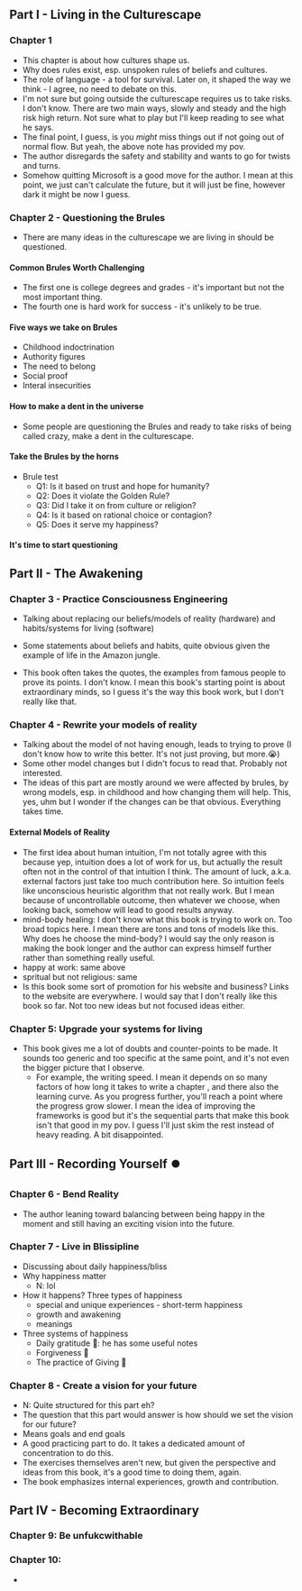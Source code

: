 ## Part I - Living in the Culturescape

### Chapter 1

- This chapter is about how cultures shape us.
- Why does rules exist, esp. unspoken rules of beliefs and cultures.
- The role of language - a tool for survival. Later on, it shaped the way we think - I agree, no need to debate on this.
- I'm not sure but going outside the culturescape requires us to take risks. I don't know. There are two main ways, slowly and steady and the high risk high return. Not sure what to play but I'll keep reading to see what he says.
- The final point, I guess, is you _might_ miss things out if not going out of normal flow. But yeah, the above note has provided my pov.
- The author disregards the safety and stability and wants to go for twists and turns.
- Somehow quitting Microsoft is a good move for the author. I mean at this point, we just can't calculate the future, but it will just be fine, however dark it might be now I guess.

### Chapter 2 - Questioning the Brules

- There are many ideas in the culturescape we are living in should be questioned.

#### Common Brules Worth Challenging
  - The first one is college degrees and grades - it's important but not the most important thing.
  - The fourth one is hard work for success - it's unlikely to be true.

#### Five ways we take on Brules

- Childhood indoctrination
- Authority figures
- The need to belong
- Social proof
- Interal insecurities

#### How to make a dent in the universe

- Some people are questioning the Brules and ready to take risks of being called crazy, make a dent in the culturescape.

#### Take the Brules by the horns

- Brule test
    - Q1: Is it based on trust and hope for humanity?
    - Q2: Does it violate the Golden Rule?
    - Q3: Did I take it on from culture or religion?
    - Q4: Is it based on rational choice or contagion?
    - Q5: Does it serve my happiness?

#### It's time to start questioning

## Part II - The Awakening

### Chapter 3 - Practice Consciousness Engineering

- Talking about replacing our beliefs/models of reality (hardware) and habits/systems for living (software)

- Some statements about beliefs and habits, quite obvious given the example of life in the Amazon jungle.

- This book often takes the quotes, the examples from famous people to prove its points. I don't know. I mean this book's starting point is about extraordinary minds, so I guess it's the way this book work, but I don't really like that.
### Chapter 4 - Rewrite your models of reality

- Talking about the model of not having enough, leads to trying to prove (I don't know how to write this better. It's not just proving, but more.😭)
- Some other model changes but I didn't focus to read that. Probably not interested.
- The ideas of this part are mostly around we were affected by brules, by wrong models, esp. in childhood and how changing them will help. This, yes, uhm but I wonder if the changes can be that obvious. Everything takes time.

 #### External Models of Reality
 - The first idea about human intuition, I'm not totally agree with this because yep, intuition does a lot of work for us, but actually the result often not in the control of that intuition I think. The amount of luck, a.k.a. external factors just take too much contribution here. So intuition feels like unconscious heuristic algorithm that not really work. But I mean because of uncontrollable outcome, then whatever we choose, when looking back, somehow will lead to good results anyway.
- mind-body healing: I don't know what this book is trying to work on. Too broad topics here. I mean there are tons and tons of models like this. Why does he choose the mind-body? I would say the only reason is making the book longer and the author can express himself further rather than something really useful.
- happy at work: same above
- spritual but not religious: same
- Is this book some sort of promotion for his website and business? Links to the website are everywhere.
I would say that I don't really like this book so far. Not too new ideas but not focused ideas either.
### Chapter 5: Upgrade your systems for living

- This book gives me a lot of doubts and counter-points to be made. It sounds too generic and too specific at the same point, and it's not even the bigger picture that I observe.
	- For example, the writing speed. I mean it depends on so many factors of how long it takes to write a chapter , and there also the learning curve. As you progress further, you'll reach a point where the progress grow slower. I mean the idea of improving the frameworks is good but it's the sequential parts that make this book isn't that good in my pov. I guess I'll just skim  the rest instead of heavy reading. A bit disappointed.

## Part III - Recording Yourself ⏺️

### Chapter 6 - Bend Reality

- The author leaning toward balancing between being happy in the moment and still having an exciting vision into the future.

### Chapter 7 - Live in Blissipline

- Discussing about daily happiness/bliss
- Why happiness matter
  - N: lol
- How it happens? Three types of happiness
  - special and unique experiences - short-term happiness
  - growth and awakening
  - meanings
- Three systems of happiness
  - Daily gratitude 🎉: he has some useful notes
  - Forgiveness 🙏
  - The practice of Giving 🤝

### Chapter 8 - Create a vision for your future

- N: Quite structured for this part eh?
- The question that this part would answer is how should we set the vision for our future?
- Means goals and end goals
- A good practicing part to do. It takes a dedicated amount of concentration to do this.
- The exercises themselves aren't new, but given the perspective and ideas from this book, it's a good time to doing them, again.
- The book emphasizes internal experiences, growth and contribution.

## Part IV - Becoming Extraordinary

### Chapter 9: Be unfukcwithable

### Chapter 10: 

 








- 